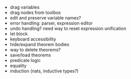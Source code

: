 * drag variables
* drag nodes from toolbox
* edit and preserve variable names?
* error handling: parser, expression editor
* undo handling? need way to reset expression unification
* let block
* keyboard accessibility
* hide/expand theorem bodies
* way to delete theorems?
* save/load theorems
* predicate logic
* equality
* induction (nats, inductive types?)